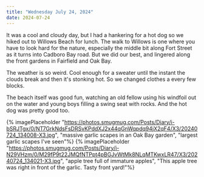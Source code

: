```yaml
---
title: "Wednesday July 24, 2024"
date: 2024-07-24
---
```

It was a cool and cloudy day, but I had a hankering for a hot dog so we hiked out to Willows Beach for lunch.  The walk to Willows is one where you have to look hard for the nature, especially the middle bit along Fort Street as it turns into Cadboro Bay road.  But we did our best, and lingered along the front gardens in Fairfield and Oak Bay.  

The weather is so weird.  Cool enough for a sweater until the instant the clouds break and then it's stonking hot.  So we changed clothes a every few blocks.

The beach itself was good fun, watching an old fellow using his windfoil out on the water and young boys filling a swing seat with rocks.  And the hot dog was pretty good too.

{% imagePlaceholder "https://photos.smugmug.com/Posts/Diary/i-bSRJTgx/0/NT7GrkNdsFsDRSvKPddXJ2x44qGnWqpdq94jX2qF4/X3/20240724_134008-X3.jpg", "massive garlic scapes in an Oak Bay garden", "largest garlic scapes I've seen"%}
{% imagePlaceholder "https://photos.smugmug.com/Posts/Diary/i-N29VHzm/0/M29fP9t22JMQfNTPpt4pBGJvWtMk8NLqMTKwxLR47/X3/20240724_134021-X3.jpg", "apple tree full of immature apples", "This apple tree was right in front of the garlic.  Tasty front yard!"%}
